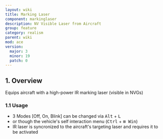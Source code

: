 ```yaml
---
layout: wiki
title: Marking Laser
component: markinglaser
description: NV Visible Laser from Aircraft
group: feature
category: realism
parent: wiki
mod: ace
version:
  major: 3
  minor: 19
  patch: 0
---
```


## 1. Overview

Equips aircraft with a high-power IR marking laser (visible in NVGs)

### 1.1 Usage

- 3 Modes [Off, On, Blink] can be changed via <kbd>Alt</kbd> + <kbd>L</kbd>
- or though the vehicle's self interaction menu (<kbd>Ctrl</kbd> + <kbd>⊞&nbsp;Win</kbd>)
- IR laser is syncronized to the aircraft's targeting laser and requires it to be activated
